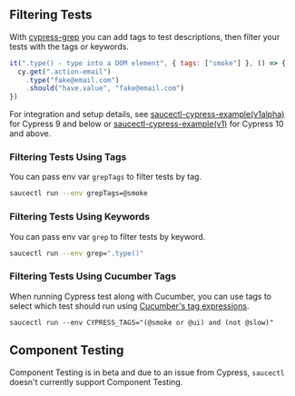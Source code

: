 ## Filtering Tests

With [cypress-grep](https://github.com/cypress-io/cypress-grep) you can add tags to test descriptions, then filter your tests with the tags or keywords.

```javascript
it(".type() - type into a DOM element", { tags: ["smoke"] }, () => {
  cy.get(".action-email")
    .type("fake@email.com")
    .should("have.value", "fake@email.com")
})
```

For integration and setup details, see [saucectl-cypress-example(v1alpha)](https://github.com/saucelabs/saucectl-cypress-example/tree/main/v1alpha/examples/cypress-grep) for Cypress 9 and below or [saucectl-cypress-example(v1)](https://github.com/saucelabs/saucectl-cypress-example/tree/main/v1/examples/cypress-grep) for Cypress 10 and above.

### Filtering Tests Using Tags

You can pass env var `grepTags` to filter tests by tag.

```bash
saucectl run --env grepTags=@smoke
```

### Filtering Tests Using Keywords

You can pass env var `grep` to filter tests by keyword.

```bash
saucectl run --env grep=".type()"
```

### Filtering Tests Using Cucumber Tags

When running Cypress test along with Cucumber, you can use tags to select which test should run using [Cucumber's tag expressions](https://cucumber.io/docs/cucumber/api/?lang=javascript#tags).

```
saucectl run --env CYPRESS_TAGS="(@smoke or @ui) and (not @slow)"
```

## Component Testing

Component Testing is in beta and due to an issue from Cypress, `saucectl` doesn't currently support Component Testing.
